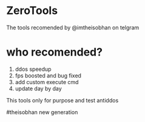# ZeroTools
The tools recomended by @imtheisobhan on telgram 

# who recomended? 
1. ddos speedup
2. fps boosted and bug fixed
3. add custom execute cmd
4. update day by day


This tools only for purpose 
and test antiddos


#theisobhan new generation
